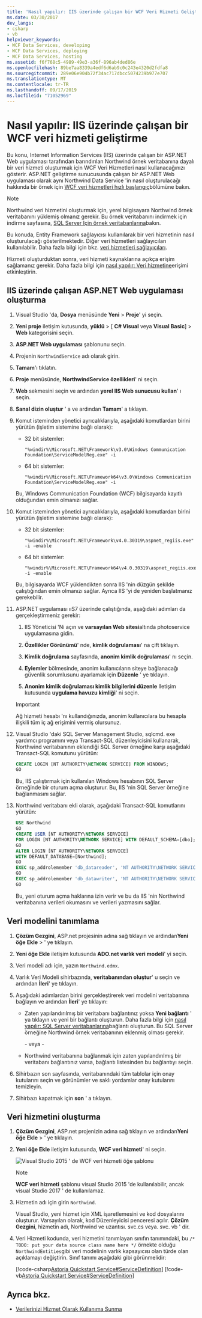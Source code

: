 ```yaml
---
title: 'Nasıl yapılır: IIS üzerinde çalışan bir WCF Veri Hizmeti Geliştirme'
ms.date: 03/30/2017
dev_langs:
- csharp
- vb
helpviewer_keywords:
- WCF Data Services, developing
- WCF Data Services, deploying
- WCF Data Services, hosting
ms.assetid: f6f768c5-4989-49e3-a36f-896ab4ded86e
ms.openlocfilehash: 89be7aa8339a4edf6d6ab9c0c243e4320d2fdfa8
ms.sourcegitcommit: 289e06e904b72f34ac717dbcc5074239b977e707
ms.translationtype: MT
ms.contentlocale: tr-TR
ms.lasthandoff: 09/17/2019
ms.locfileid: "71052969"
---
```

# <a name="how-to-develop-a-wcf-data-service-running-on-iis"></a>Nasıl yapılır: IIS üzerinde çalışan bir WCF veri hizmeti geliştirme

Bu konu, Internet Information Services (IIS) üzerinde çalışan bir ASP.NET Web uygulaması tarafından barındırılan Northwind örnek veritabanına dayalı bir veri hizmeti oluşturmak için WCF Veri Hizmetleri nasıl kullanacağınızı gösterir. ASP.NET geliştirme sunucusunda çalışan bir ASP.NET Web uygulaması olarak aynı Northwind Data Service 'in nasıl oluşturulacağı hakkında bir örnek için [WCF veri hizmetleri hızlı başlangıç](quickstart-wcf-data-services.md)bölümüne bakın.

> [!NOTE]
> Northwind veri hizmetini oluşturmak için, yerel bilgisayara Northwind örnek veritabanını yüklemiş olmanız gerekir. Bu örnek veritabanını indirmek için indirme sayfasına, [SQL Server Için örnek veritabanlarına](https://go.microsoft.com/fwlink/?linkid=24758)bakın.

Bu konuda, Entity Framework sağlayıcısı kullanılarak bir veri hizmetinin nasıl oluşturulacağı gösterilmektedir. Diğer veri hizmetleri sağlayıcıları kullanılabilir. Daha fazla bilgi için bkz. [veri hizmetleri sağlayıcıları](data-services-providers-wcf-data-services.md).

Hizmeti oluşturduktan sonra, veri hizmeti kaynaklarına açıkça erişim sağlamanız gerekir. Daha fazla bilgi için [nasıl yapılır: Veri hizmetine](how-to-enable-access-to-the-data-service-wcf-data-services.md)erişimi etkinleştirin.

## <a name="create-the-aspnet-web-application-that-runs-on-iis"></a>IIS üzerinde çalışan ASP.NET Web uygulaması oluşturma

1. Visual Studio 'da, **Dosya** menüsünde **Yeni** > **Proje**' yi seçin.

2. **Yeni proje** iletişim kutusunda, **yüklü** > [ **C# Visual** veya **Visual Basic**] > **Web** kategorisini seçin.

3. **ASP.NET Web uygulaması** şablonunu seçin.

4. Projenin `NorthwindService` adı olarak girin.

5. **Tamam**'ı tıklatın.

6. **Proje** menüsünde, **NorthwindService özellikleri**' ni seçin.

7. **Web** sekmesini seçin ve ardından **yerel IIS Web sunucusu kullan**' ı seçin.

8. **Sanal dizin oluştur** ' a ve ardından **Tamam**' a tıklayın.

9. Komut isteminden yönetici ayrıcalıklarıyla, aşağıdaki komutlardan birini yürütün (işletim sistemine bağlı olarak):

    - 32 bit sistemler:

        ```console
        "%windir%\Microsoft.NET\Framework\v3.0\Windows Communication Foundation\ServiceModelReg.exe" -i
        ```

    - 64 bit sistemler:

        ```console
        "%windir%\Microsoft.NET\Framework64\v3.0\Windows Communication Foundation\ServiceModelReg.exe" -i
        ```

     Bu, Windows Communication Foundation (WCF) bilgisayarda kayıtlı olduğundan emin olmanızı sağlar.

10. Komut isteminden yönetici ayrıcalıklarıyla, aşağıdaki komutlardan birini yürütün (işletim sistemine bağlı olarak):

    - 32 bit sistemler:

        ```console
        "%windir%\Microsoft.NET\Framework\v4.0.30319\aspnet_regiis.exe" -i -enable
        ```

    - 64 bit sistemler:

        ```console
        "%windir%\Microsoft.NET\Framework64\v4.0.30319\aspnet_regiis.exe" -i -enable
        ```

     Bu, bilgisayarda WCF yüklendikten sonra IIS 'nin düzgün şekilde çalıştığından emin olmanızı sağlar. Ayrıca IIS 'yi de yeniden başlatmanız gerekebilir.

11. ASP.NET uygulaması ııS7 üzerinde çalıştığında, aşağıdaki adımları da gerçekleştirmeniz gerekir:

    1. IIS Yöneticisi 'Ni açın ve **varsayılan Web sitesi**altında photoservice uygulamasına gidin.

    2. **Özellikler Görünümü**' nde, **kimlik doğrulaması**' na çift tıklayın.

    3. **Kimlik doğrulama** sayfasında, **anonim kimlik doğrulaması**' nı seçin.

    4. **Eylemler** bölmesinde, anonim kullanıcıların siteye bağlanacağı güvenlik sorumlusunu ayarlamak için **Düzenle** ' ye tıklayın.

    5. **Anonim kimlik doğrulaması kimlik bilgilerini düzenle** Iletişim kutusunda **uygulama havuzu kimliği**' ni seçin.

    > [!IMPORTANT]
    > Ağ hizmeti hesabı 'nı kullandığınızda, anonim kullanıcılara bu hesapla ilişkili tüm iç ağ erişimini vermiş olursunuz.

12. Visual Studio 'daki SQL Server Management Studio, sqlcmd. exe yardımcı programını veya Transact-SQL düzenleyicisini kullanarak, Northwind veritabanının eklendiği SQL Server örneğine karşı aşağıdaki Transact-SQL komutunu yürütün:

    ```sql
    CREATE LOGIN [NT AUTHORITY\NETWORK SERVICE] FROM WINDOWS;
    GO
    ```

    Bu, IIS çalıştırmak için kullanılan Windows hesabının SQL Server örneğinde bir oturum açma oluşturur. Bu, IIS 'nin SQL Server örneğine bağlanmasını sağlar.

13. Northwind veritabanı ekli olarak, aşağıdaki Transact-SQL komutlarını yürütün:

    ```sql
    USE Northwind
    GO
    CREATE USER [NT AUTHORITY\NETWORK SERVICE]
    FOR LOGIN [NT AUTHORITY\NETWORK SERVICE] WITH DEFAULT_SCHEMA=[dbo];
    GO
    ALTER LOGIN [NT AUTHORITY\NETWORK SERVICE]
    WITH DEFAULT_DATABASE=[Northwind];
    GO
    EXEC sp_addrolemember 'db_datareader', 'NT AUTHORITY\NETWORK SERVICE'
    GO
    EXEC sp_addrolemember 'db_datawriter', 'NT AUTHORITY\NETWORK SERVICE'
    GO
    ```

    Bu, yeni oturum açma haklarına izin verir ve bu da IIS 'nin Northwind veritabanına verileri okumasını ve verileri yazmasını sağlar.

## <a name="define-the-data-model"></a>Veri modelini tanımlama

1. **Çözüm Gezgini**, ASP.net projesinin adına sağ tıklayın ve ardından**Yeni öğe** **Ekle** > ' ye tıklayın.

2. **Yeni öğe Ekle** iletişim kutusunda **ADO.net varlık veri modeli**' yi seçin.

3. Veri modeli adı için, yazın `Northwind.edmx`.

4. Varlık Veri Modeli sihirbazında, **veritabanından oluştur**' u seçin ve ardından **İleri**' ye tıklayın.

5. Aşağıdaki adımlardan birini gerçekleştirerek veri modelini veritabanına bağlayın ve ardından **İleri**' ye tıklayın:

    - Zaten yapılandırılmış bir veritabanı bağlantınız yoksa **Yeni bağlantı** ' ya tıklayın ve yeni bir bağlantı oluşturun. Daha fazla bilgi için [nasıl yapılır: SQL Server veritabanlarına](https://go.microsoft.com/fwlink/?LinkId=123631)bağlantı oluşturun. Bu SQL Server örneğine Northwind örnek veritabanının eklenmiş olması gerekir.

         \- veya -

    - Northwind veritabanına bağlanmak için zaten yapılandırılmış bir veritabanı bağlantınız varsa, bağlantı listesinden bu bağlantıyı seçin.

6. Sihirbazın son sayfasında, veritabanındaki tüm tablolar için onay kutularını seçin ve görünümler ve saklı yordamlar onay kutularını temizleyin.

7. Sihirbazı kapatmak için **son** ' a tıklayın.

## <a name="create-the-data-service"></a>Veri hizmetini oluşturma

1. **Çözüm Gezgini**, ASP.net projenizin adına sağ tıklayın ve ardından**Yeni öğe** **Ekle** > ' ye tıklayın.

2. **Yeni öğe Ekle** iletişim kutusunda, **WCF veri hizmeti**' ni seçin.

   ![Visual Studio 2015 ' de WCF veri hizmeti öğe şablonu](./media/wcf-data-service-item-template.png)

   > [!NOTE]
   > **WCF veri hizmeti** şablonu visual Studio 2015 'de kullanılabilir, ancak visual Studio 2017 ' de kullanılamaz.

3. Hizmetin adı için girin `Northwind`.

     Visual Studio, yeni hizmet için XML işaretlemesini ve kod dosyalarını oluşturur. Varsayılan olarak, kod Düzenleyicisi penceresi açılır. **Çözüm Gezgini**, hizmetin adı, Northwind ve uzantısı. svc.cs veya. svc. vb ' dir.

4. Veri Hizmeti kodunda, veri hizmetini tanımlayan sınıfın tanımındaki, bu `/* TODO: put your data source class name here */` örnekte olduğu `NorthwindEntities`gibi veri modelinin varlık kapsayıcısı olan türde olan açıklamayı değiştirin. Sınıf tanımı aşağıdaki gibi görünmelidir:

     [!code-csharp[Astoria Quickstart Service#ServiceDefinition](../../../../samples/snippets/csharp/VS_Snippets_Misc/astoria_quickstart_service/cs/northwind.svc.cs#servicedefinition)]
     [!code-vb[Astoria Quickstart Service#ServiceDefinition](../../../../samples/snippets/visualbasic/VS_Snippets_Misc/astoria_quickstart_service/vb/northwind.svc.vb#servicedefinition)]

## <a name="see-also"></a>Ayrıca bkz.

- [Verilerinizi Hizmet Olarak Kullanıma Sunma](exposing-your-data-as-a-service-wcf-data-services.md)
